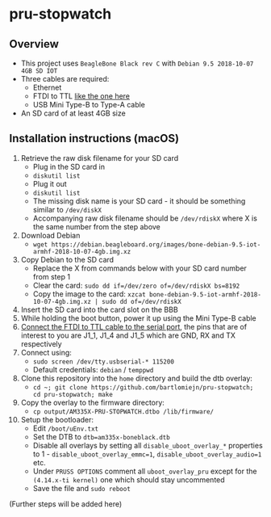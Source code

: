# pru-stopwatch

## Overview
- This project uses `BeagleBone Black rev C` with `Debian 9.5 2018-10-07 4GB SD IOT`
- Three cables are required:
    - Ethernet
    - FTDI to TTL [like the one here](https://www.ftdichip.com/Support/Documents/DataSheets/Cables/DS_TTL-232R_RPi.pdf)
    - USB Mini Type-B to Type-A cable
- An SD card of at least 4GB size

## Installation instructions (macOS)
1. Retrieve the raw disk filename for your SD card
    - Plug in the SD card in
    - `diskutil list`
    - Plug it out
    - `diskutil list`
    - The missing disk name is your SD card - it should be something similar to `/dev/diskX`
    - Accompanying raw disk filename should be `/dev/rdiskX` where X is the same number from the step above
2. Download Debian
    - `wget https://debian.beagleboard.org/images/bone-debian-9.5-iot-armhf-2018-10-07-4gb.img.xz`
3. Copy Debian to the SD card
    - Replace the X from commands below with your SD card number from step 1
    - Clear the card: `sudo dd if=/dev/zero of=/dev/rdiskX bs=8192`
    - Copy the image to the card: `xzcat bone-debian-9.5-iot-armhf-2018-10-07-4gb.img.xz | sudo dd of=/dev/rdiskX`
4. Insert the SD card into the card slot on the BBB
5. While holding the boot button, power it up using the Mini Type-B cable
6. [Connect the FTDI to TTL cable to the serial port](https://elinux.org/Beagleboard:BeagleBone_Black_Serial), the pins that are of interest to you are J1_1, J1_4 and J1_5 which are GND, RX and TX respectively
7. Connect using:
    - `sudo screen /dev/tty.usbserial-* 115200`
    - Default credentials: `debian` / `temppwd`
8. Clone this repository into the `home` directory and build the dtb overlay: 
    - `cd ~; git clone https://github.com/bartlomiejn/pru-stopwatch; cd pru-stopwatch; make`
9. Copy the overlay to the firmware directory:
    - `cp output/AM335X-PRU-STOPWATCH.dtbo /lib/firmware/`
10. Setup the bootloader:
    - Edit `/boot/uEnv.txt`
    - Set the DTB to `dtb=am335x-boneblack.dtb`
    - Disable all overlays by setting all `disable_uboot_overlay_*` properties to 1 - `disable_uboot_overlay_emmc=1`, `disable_uboot_overlay_audio=1` etc.
    - Under `PRUSS OPTIONS` comment all `uboot_overlay_pru` except for the `(4.14.x-ti kernel)` one which should stay uncommented
    - Save the file and `sudo reboot`

(Further steps will be added here)
